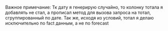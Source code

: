 Важное примечание: Тк дату я генерирую случайно, то колонку тотала я добавлять не стал, а прописал метод для вызова запроса на тотал, сгруппированный по дате.
Так же, исходя из условий, тотал я делаю исключительно по fact данным, а не по forecast

